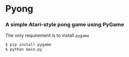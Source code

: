 # Pyong

### A simple Atari-style pong game using PyGame

The only requirement is to install `pygame`

```sh
$ pip install pygame
$ python main.py
```
